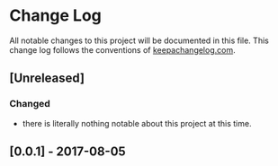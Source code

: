# Change Log
All notable changes to this project will be documented in this file. This change log follows the conventions of [keepachangelog.com](http://keepachangelog.com/).

## [Unreleased]
### Changed
 - there is literally nothing notable about this project at this time.
## [0.0.1] - 2017-08-05